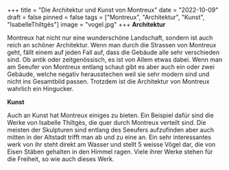 +++
title = "Die Architektur und Kunst von Montreux"
date = "2022-10-09"
draft = false
pinned = false
tags = ["Montreux", "Architektur", "Kunst", "IsabelleThiltgès"]
image = "vogel.jpg"
+++
**A﻿rchitektur**

Montreux hat nicht nur eine wunderschöne Landschaft, sondern ist auch reich an schöner Architektur. Wenn man durch die Strassen von Montreux geht, fällt einem auf jeden Fall auf, dass die Gebäude alle sehr verschieden sind. Ob antik oder zeitgenössisch, es ist von Allem etwas dabei.  Wenn man am Seeufer von Montreux entlang schaut gibt es aber auch ein oder zwei Gebäude, welche negativ herausstechen weil sie sehr modern sind und nicht ins Gesamtbild passen. Trotzdem ist die Architektur von Montreux wahrlich ein Hingucker. 

**K﻿unst**

Auch an Kunst hat Montreux einiges zu bieten. Ein Beispiel dafür sind die Werke von Isabelle Thiltgès, die quer durch Montreux verteilt sind. Die meisten der Skulpturen sind entlang des Seeufers aufzufinden aber auch mitten in der Altstadt trifft man ab und zu eine an. Ein sehr interessantes werk von ihr steht direkt am Wasser und stellt 5 weisse Vögel dar, die von Eisen Stäben gehalten in den Himmel ragen. Viele ihrer Werke stehen für die Freiheit, so wie auch dieses Werk.